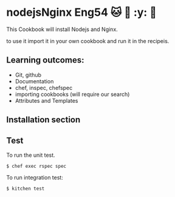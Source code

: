 # nodejsNginx Eng54 :cat: :taco: :y: :monkey:

This Cookbook will install Nodejs and Nginx.

to use it import it in your own cookbook and run it in the recipeis.

## Learning outcomes:
- Git, github
- Documentation
- chef, inspec, chefspec
- importing cookbooks (will require our search)
- Attributes and Templates

## Installation section

## Test

To run the unit test.

```
$ chef exec rspec spec
```

To run integration test:

```
$ kitchen test
```
